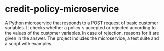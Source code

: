# credit-policy-microservice
A Python microservice that responds to a POST request of basic customer variables. It checks whether a policy is accepted or rejected according to the values of the customer variables. In case of rejection, reasons for it are given in the answer. The project includes the microservice, a test suite and a script with examples.

